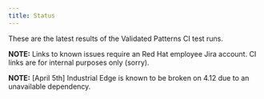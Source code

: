 ```yaml
---
title: Status
---
```


These are the latest results of the Validated Patterns CI test runs.

<p class='ci-status'><b>NOTE:</b> Links to known issues require an Red Hat employee Jira account. CI links are for internal purposes only (sorry).  </p>
<p class='ci-status'><b>NOTE:</b> [April 5th] Industrial Edge is known to be broken on 4.12 due to an unavailable dependency.</p>

  <script type="text/javascript" src="/js/dashboard.js"></script>

  <div class='ci-results'>
    <p id="ci-dataset"> </p>
    <script>
      obtainBadges({ 'target':'ci-dataset' });
    </script>
  </div>
